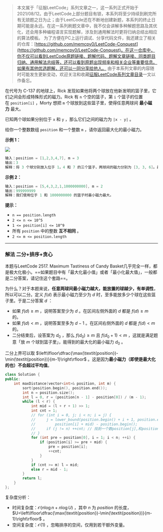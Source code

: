 > 本文属于「征服LeetCode」系列文章之一，这一系列正式开始于2021/08/12。由于LeetCode上部分题目有锁，本系列将至少持续到刷完所有无锁题之日为止；由于LeetCode还在不断地创建新题，本系列的终止日期可能是永远。在这一系列刷题文章中，我不仅会讲解多种解题思路及其优化，还会用多种编程语言实现题解，涉及到通用解法时更将归纳总结出相应的算法模板。
> <b></b>
> 为了方便在PC上运行调试、分享代码文件，我还建立了相关的仓库：[https://github.com/memcpy0/LeetCode-Conquest](https://github.com/memcpy0/LeetCode-Conquest)。在这一仓库中，你不仅可以看到LeetCode原题链接、题解代码、题解文章链接、同类题目归纳、通用解法总结等，还可以看到原题出现频率和相关企业等重要信息。如果有其他优选题解，还可以一同分享给他人。
> <b></b>
> 由于本系列文章的内容随时可能发生更新变动，欢迎关注和收藏[征服LeetCode系列文章目录](https://memcpy0.blog.csdn.net/article/details/119656559)一文以作备忘。

在代号为 C-137 的地球上，Rick 发现如果他将两个球放在他新发明的篮子里，它们之间会形成特殊形式的磁力。Rick 有 `n` 个空的篮子，第 `i` 个篮子的位置在 `position[i]` ，Morty 想把 `m` 个球放到这些篮子里，使得任意两球间 **最小磁力** 最大。

已知两个球如果分别位于 `x` 和 `y` ，那么它们之间的磁力为 `|x - y|` 。

给你一个整数数组 `position` 和一个整数 `m` ，请你返回最大化的最小磁力。

**示例 1：**

![](https://assets.leetcode-cn.com/aliyun-lc-upload/uploads/2020/08/16/q3v1.jpg)

```java
输入：position = [1,2,3,4,7], m = 3
输出：3
解释：将 3 个球分别放入位于 1，4 和 7 的三个篮子，两球间的磁力分别为 [3, 3, 6]。最小磁力为 3 。我们没办法让最小磁力大于 3 。
```
**示例 2：**
```java
输入：position = [5,4,3,2,1,1000000000], m = 2
输出：999999999
解释：我们使用位于 1 和 1000000000 的篮子时最小磁力最大。
```
**提示：**
-   `n == position.length`
-   `2 <= n <= 10^5`
-   `1 <= position[i] <= 10^9`
-   所有 `position` 中的整数 **互不相同** 。
-   `2 <= m <= position.length`

---
### 解法 二分+排序+贪心
本题与LeetCode 2517. Maximum Tastiness of Candy Basket几乎完全一样，都是极大化极小。==如果题目中有「最大化最小值」或者「最小化最大值」，一般都是二分答案，请记住这个套路==。

为什么？对于本题来说，**任意两球间最小磁力越大，能放置的球越少，有单调性**，所以可以二分。定义 $f(d)$ 表示最小磁力至少为 $d$ 时，至多能放多少个球在这些篮子里。于是二分答案 $d$ ：
- 如果 $f(d)\ge m$ ，说明答案至少为 $d$ 。在区间左侧外面的 $d$ 都是 $f(d)\ge m$ 的。
- 如果 $f(d)< m$ ，说明答案至多为 $d-1$ 。在区间右侧外面的 $d$ 都是 $f(d)<m$ 的。
- 二分结束后，设答案为 $\textit{d}_0$ ，那么 $f(d_0)\ge m$ 且 $f(d_0+1)< m$ ，这就是满足题意「放 $m$ 个球到篮子里」，能得到的最大化的最小磁力 $d_0$ 。

二分上界可以取 $\left\lfloor\dfrac{\max(\textit{position})-\min(\textit{position})}{m-1}\right\rfloor$ 。这是因为**最小磁力（即使是最大化的也）不会超过平均值**。

```cpp
class Solution {
public:
    int maxDistance(vector<int>& position, int m) {
        sort(position.begin(), position.end());
        int n = position.size();
        int l = 0, r = (position[n - 1] - position[0]) / (m - 1);
        while (l < r) {
            int mid = (l + r + 1) >> 1;
            int cnt = 1;
            // for (int i = 0, j; i < n; i = j) {
            //     j = lower_bound(position.begin() + i + 1, position.end(),
            //         position[i] + mid) - position.begin();
            //     if (j != n) ++cnt; // 找到一个数position[j],和position[i]差>=mid
            // }
            for (int pre = position[0], i = 1; i < n; ++i) {
                if (position[i] >= pre + mid) {
                    pre = position[i];
                    ++cnt;
                }
            }
            if (cnt >= m) l = mid;
            else r = mid - 1;
        }
        return l;
    }
};
```
复杂度分析：
- 时间复杂度：$\mathcal{O}(n\log n + n\log U)$ ，其中 $n$ 为 $\textit{position}$ 的长度，$U=\left\lfloor\dfrac{\max(\textit{position})-\min(\textit{position})}{m-1}\right\rfloor$ 。
- 空间复杂度：$\mathcal{O}(1)$ ，忽略排序的空间，仅用到若干额外变量。